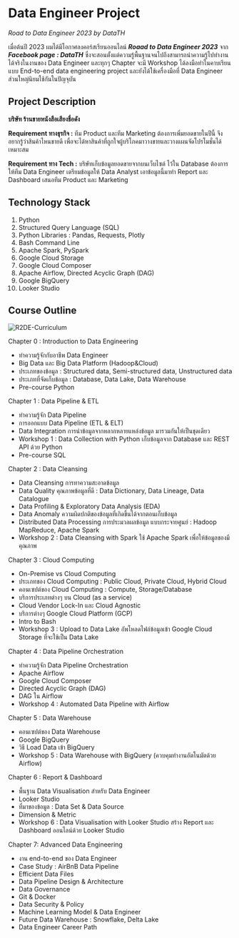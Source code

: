 # Data Engineer Project
_Road to Data Engineer 2023 by DataTH_

เมื่อต้นปี 2023 ผมได้มีโอกาศลงคอร์สเรียนออนไลน์ _**Roaad to Data Engineer 2023**_ จาก _**Facebook page : DataTH**_ ซึ่งจะสอนตั้งแต่ความรู้พื้นฐานจนไปถึงสามารถนำความรู้ไปทำงานได้จริงในงานของ Data Engineer และทุกๆ Chapter จะมี Workshop ได้ลงมือทำในคาบเรียนแบบ End-to-end data engineering project และยังได้ใช้เครื่องมือที่ Data Engineer ส่วนใหญ่นิยมใช้กันในปัญจุบัน

## Project Description
**บริษัท ร้านขายหนังสือเสียงชื่อดัง**

**Requirement ทางธุรกิจ :** ทีม Product และทีม Marketing ต้องการเพิ่มยอดขายในปีนี้ จึงอยากรู้ว่าสินค้าไหนขายดี เพื่อจะได้หาสินค้าที่ถูกใจผู้บริโภคมาวางขายและวางแผนจัดโปรโมชั่นได้เหมาะสม

**Requirement ทาง Tech :** บริษัทเก็บข้อมูลยอดขายจากบนเว็บไซต์ ไว้ใน Database ต้องการให้ทีม Data Engineer เตรียมข้อมูลให้ Data Analyst เอาข้อมูลนี้มาทำ Report และ Dashboard เสนอทีม Product และ Marketing

## Technology Stack
1. Python
2. Structured Query Language (SQL)
3. Python Libraries : Pandas, Requests, Plotly
4. Bash Command Line
5. Apache Spark, PySpark
6. Google Cloud Storage
7. Google Cloud Composer
8. Apache Airflow, Directed Acyclic Graph (DAG)
9. Google BigQuery
10. Looker Studio

## Course Outline
![R2DE-Curriculum](https://github.com/suben-mk/Data-Engineer-Project-R2DE/assets/89971741/4baa0046-9eb1-4ff5-b2f7-f6c26ed1959d)

Chapter 0 : Introduction to Data Engineering
  * ทำความรู้จักกับอาชีพ Data Engineer
  * Big Data และ Big Data Platform (Hadoop&Cloud)
  * ประเภทของข้อมูล : Structured data, Semi-structured data, Unstructured data
  * ประเภทที่จัดเก็บข้อมูล : Database, Data Lake, Data Warehouse
  * Pre-course Python
    
Chapter 1 : Data Pipeline & ETL
  * ทำความรู้จัก Data Pipeline
  * การออกแบบ Data Pipeline (ETL & ELT)
  * Data Integration การนำข้อมูลจากหลากหลายแหล่งข้อมูล มารวมกันให้เป็นชุดเดียว
  * Workshop 1 : Data Collection with Python เก็บข้อมูลจาก Database และ REST API ด้วย Python
  * Pre-course SQL

Chapter 2 : Data Cleansing
  * Data Cleansing การทาความสะอาดข้อมูล
  * Data Quality คุณภาพข้อมูลที่ดี : Data Dictionary, Data Lineage, Data Catalogue
  * Data Profiling & Exploratory Data Analysis (EDA)
  * Data Anomaly ความผิดปกติของข้อมูลที่เกิดขึ้นได้จากตอนเก็บข้อมูล
  * Distributed Data Processing การประมวลผลข้อมูล แบบกระจายศูนย์ : Hadoop MapReduce, Apache Spark
  * Workshop 2 : Data Cleansing with Spark ใช้ Apache Spark เพื่อให้ข้อมูลของมีคุณภาพ

Chapter 3 : Cloud Computing
  * On-Premise vs Cloud Computing
  * ประเภทของ Cloud Computing : Public Cloud, Private Cloud, Hybrid Cloud
  * คอนเซปต์ของ Cloud Computing : Compute, Storage/Database
  * บริการประเภทต่างๆ บน Cloud (as a service)
  * Cloud Vendor Lock-In และ Cloud Agnostic
  * บริการต่างๆ Google Cloud Platform (GCP)
  * Intro to Bash
  * Workshop 3 : Upload to Data Lake อัพโหลดไฟล์ข้อมูลเข้า Google Cloud Storage ที่จะใช้เป็น Data Lake

Chapter 4 : Data Pipeline Orchestration
  * ทำความรู้จัก Data Pipeline Orchestration
  * Apache Airflow
  * Google Cloud Composer
  * Directed Acyclic Graph (DAG)
  * DAG ใน Airflow
  * Workshop 4 : Automated Data Pipeline with Airflow

Chapter 5 : Data Warehouse
  * คอนเซปต์ของ Data Warehouse
  * Google BigQuery
  * วิธี Load Data เข้า BigQuery
  * Workshop 5 : Data Warehouse with BigQuery (ควบคุมทำงานอัตโนมัตด้วย Airflow)

Chapter 6 : Report & Dashboard
  * พื้นฐาน Data Visualisation สำหรับ Data Engineer
  * Looker Studio
  * ที่มาของข้อมูล : Data Set & Data Source
  * Dimension & Metric
  * Workshop 6 : Data Visualisation with Looker Studio สร้าง Report และ Dashboard ออนไลน์ด้วย Looker Studio

Chapter 7: Advanced Data Engineering
  * งาน end-to-end ของ Data Engineer
  * Case Study : AirBnB Data Pipeline
  * Efficient Data Files
  * Data Pipeline Design & Architecture
  * Data Governance
  * Git & Docker
  * Data Security & Policy
  * Machine Learning Model & Data Engineer
  * Future Data Warehouse : Snowflake, Delta Lake
  * Data Engineer Career Path





